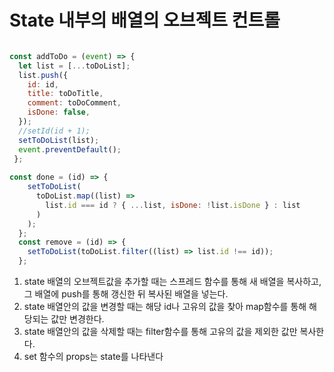# State 내부의 배열의 오브젝트 컨트롤

``` javascript

const addToDo = (event) => {
  let list = [...toDoList];
  list.push({
    id: id,
    title: toDoTitle,
    comment: toDoComment,
    isDone: false,
  });
  //setId(id + 1);
  setToDoList(list);
  event.preventDefault();
 };
  
const done = (id) => {
    setToDoList(
      toDoList.map((list) =>
        list.id === id ? { ...list, isDone: !list.isDone } : list
      )
    );
  };
  const remove = (id) => {
    setToDoList(toDoList.filter((list) => list.id !== id));
  };
```

1. state 배열의 오브젝트값을 추가할 때는 스프레드 함수를 통해 새 배열을 복사하고, 그 배열에 push를 통해 갱신한 뒤 복사된 배열을 넣는다.
2. state 배열안의 값을 변경할 때는 해당 id나 고유의 값을 찾아 map함수를 통해 해당되는 값만 변경한다.
3. state 배열안의 값을 삭제할 때는 filter함수를 통해 고유의 값을 제외한 값만 복사한다.
4. set 함수의 props는 state를 나타낸다
